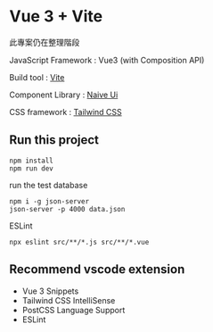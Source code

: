 # Vue 3 + Vite

此專案仍在整理階段 

JavaScript Framework : Vue3 (with Composition API)

Build tool : [Vite](https://vitejs.dev/guide/#scaffolding-your-first-vite-project)

Component Library : [Naive Ui](https://www.naiveui.com/zh-CN/os-theme/components)

CSS framework : [Tailwind CSS](https://tailwindcss.com/docs/installation)

## Run this project

```
npm install
npm run dev
```

run the test database
```
npm i -g json-server
json-server -p 4000 data.json
```

ESLint
```
npx eslint src/**/*.js src/**/*.vue
```

## Recommend vscode extension

* Vue 3 Snippets
* Tailwind CSS IntelliSense
* PostCSS Language Support
* ESLint